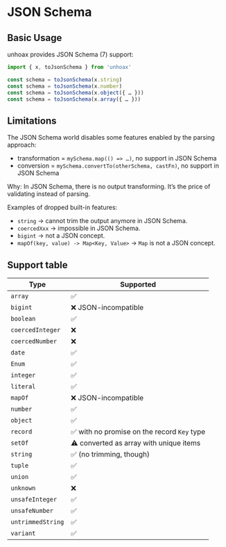 # JSON Schema

## Basic Usage

unhoax provides JSON Schema (7) support:

```ts
import { x, toJsonSchema } from 'unhoax'

const schema = toJsonSchema(x.string)
const schema = toJsonSchema(x.number)
const schema = toJsonSchema(x.object({ … }))
const schema = toJsonSchema(x.array({ … }))
```

## Limitations

The JSON Schema world disables some features enabled by the parsing approach:

- transformation = `mySchema.map(() => …)`, no support in JSON Schema
- conversion = `mySchema.convertTo(otherSchema, castFn)`, no support in JSON Schema

Why: In JSON Schema, there is no output transforming. It’s the price of validating instead of parsing.

Examples of dropped built-in features:

- `string` -> cannot trim the output anymore in JSON Schema.
- `coercedXxx` -> impossible in JSON Schema.
- `bigint` -> not a JSON concept.
- `mapOf(key, value) -> Map<Key, Value>` -> `Map` is not a JSON concept.

## Support table

| Type              | Supported                                   |
| ----------------- | ------------------------------------------- |
| `array`           | ✅                                          |
| `bigint`          | ❌ JSON-incompatible                        |
| `boolean`         | ✅                                          |
| `coercedInteger`  | ❌                                          |
| `coercedNumber`   | ❌                                          |
| `date`            | ✅                                          |
| `Enum`            | ✅                                          |
| `integer`         | ✅                                          |
| `literal`         | ✅                                          |
| `mapOf`           | ❌ JSON-incompatible                        |
| `number`          | ✅                                          |
| `object`          | ✅                                          |
| `record`          | ✅ with no promise on the record `Key` type |
| `setOf`           | ⚠️ converted as array with unique items     |
| `string`          | ✅ (no trimming, though)                    |
| `tuple`           | ✅                                          |
| `union`           | ✅                                          |
| `unknown`         | ❌                                          |
| `unsafeInteger`   | ✅                                          |
| `unsafeNumber`    | ✅                                          |
| `untrimmedString` | ✅                                          |
| `variant`         | ✅                                          |
